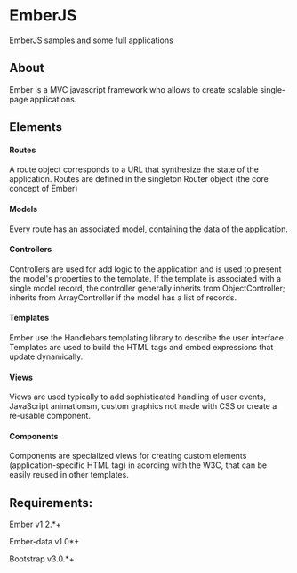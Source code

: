 # EmberJS

EmberJS samples and some full applications

## About
Ember is a MVC javascript framework who allows to create scalable single-page applications.

## Elements
#### Routes
A route object corresponds to a URL that synthesize the state of the application. Routes are defined in the singleton Router object (the core concept of Ember)

#### Models
Every route has an associated model, containing the data of the application.

#### Controllers
Controllers are used for add logic to the application and is used to present the model's properties to the template. If the template is associated with a single model record, the controller generally inherits from ObjectController; inherits from ArrayController if the model has a list of records.

#### Templates
Ember use the Handlebars templating library to describe the user interface. Templates are used to build the HTML tags and embed expressions that update dynamically.

#### Views
Views are used typically to add sophisticated handling of user events, JavaScript animationsm, custom graphics not made with CSS or create a re-usable component.

#### Components
Components are specialized views for creating custom elements (application-specific HTML tag) in acording with the W3C, that can be easily reused in other templates. 

## Requirements:

Ember v1.2.*+

Ember-data v1.0*+

Bootstrap v3.0.*+
